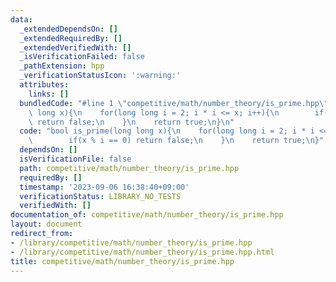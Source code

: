 ```yaml
---
data:
  _extendedDependsOn: []
  _extendedRequiredBy: []
  _extendedVerifiedWith: []
  _isVerificationFailed: false
  _pathExtension: hpp
  _verificationStatusIcon: ':warning:'
  attributes:
    links: []
  bundledCode: "#line 1 \"competitive/math/number_theory/is_prime.hpp\"\nbool is_prime(long\
    \ long x){\n    for(long long i = 2; i * i <= x; i++){\n        if(x % i == 0)\
    \ return false;\n    }\n    return true;\n}\n"
  code: "bool is_prime(long long x){\n    for(long long i = 2; i * i <= x; i++){\n\
    \        if(x % i == 0) return false;\n    }\n    return true;\n}"
  dependsOn: []
  isVerificationFile: false
  path: competitive/math/number_theory/is_prime.hpp
  requiredBy: []
  timestamp: '2023-09-06 16:38:40+09:00'
  verificationStatus: LIBRARY_NO_TESTS
  verifiedWith: []
documentation_of: competitive/math/number_theory/is_prime.hpp
layout: document
redirect_from:
- /library/competitive/math/number_theory/is_prime.hpp
- /library/competitive/math/number_theory/is_prime.hpp.html
title: competitive/math/number_theory/is_prime.hpp
---
```

